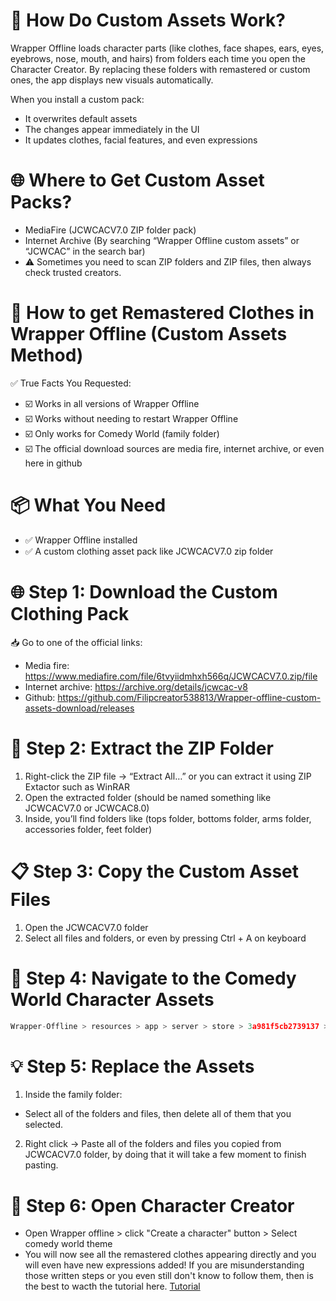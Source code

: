 # 🔧 How Do Custom Assets Work?
Wrapper Offline loads character parts (like clothes, face shapes, ears, eyes, eyebrows, nose, mouth, and hairs) from folders each time you open the Character Creator. By replacing these folders with remastered or custom ones, the app displays new visuals automatically.

When you install a custom pack:
* It overwrites default assets
* The changes appear immediately in the UI
* It updates clothes, facial features, and even expressions
# 🌐 Where to Get Custom Asset Packs?
* MediaFire (JCWCACV7.0 ZIP folder pack)
* Internet Archive (By searching “Wrapper Offline custom assets” or “JCWCAC” in the search bar)
* ⚠️ Sometimes you need to scan ZIP folders and ZIP files, then always check trusted creators.
# 🧥 How to get Remastered Clothes in Wrapper Offline (Custom Assets Method)
✅ True Facts You Requested:
* ☑️ Works in all versions of Wrapper Offline
* ☑️ Works without needing to restart Wrapper Offline
* ☑️ Only works for Comedy World (family folder)
* ☑️ The official download sources are media fire, internet archive, or even here in github
# 📦 What You Need
* ✅ Wrapper Offline installed
* ✅ A custom clothing asset pack like JCWCACV7.0 zip folder
# 🌐 Step 1: Download the Custom Clothing Pack
📥 Go to one of the official links:
 * Media fire: https://www.mediafire.com/file/6tvyiidmhxh566q/JCWCACV7.0.zip/file
 * Internet archive: https://archive.org/details/jcwcac-v8
 * Github: https://github.com/Filipcreator538813/Wrapper-offline-custom-assets-download/releases
# 📁 Step 2: Extract the ZIP Folder
1. Right-click the ZIP file → “Extract All…” or you can extract it using ZIP Extactor such as WinRAR
2. Open the extracted folder (should be named something like JCWCACV7.0 or JCWCAC8.0)
3. Inside, you’ll find folders like (tops folder, bottoms folder, arms folder, accessories folder, feet folder)
# 📋 Step 3: Copy the Custom Asset Files
1. Open the JCWCACV7.0 folder
2. Select all files and folders, or even by pressing Ctrl + A on keyboard
# 🔧 Step 4: Navigate to the Comedy World Character Assets
```python
Wrapper-Offline > resources > app > server > store > 3a981f5cb2739137 > CC Store > family
```
# 💡 Step 5: Replace the Assets
1. Inside the family folder:
* Select all of the folders and files, then delete all of them that you selected.
2. Right click → Paste all of the folders and files you copied from JCWCACV7.0 folder, by doing that it will take a few moment to finish pasting.
# 🚀 Step 6: Open Character Creator
* Open Wrapper offline > click "Create a character" button > Select comedy world theme
* You will now see all the remastered clothes appearing directly and you will even have new expressions added!
If you are misunderstanding those written steps or you even still don't know to follow them, then is the best to wacth the tutorial here. [Tutorial](https://drive.google.com/file/d/1oZlOW2qbAR6abNBa9tEYBS5UWKtip_Tu/view?usp=sharing)
